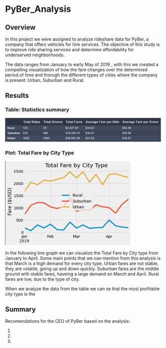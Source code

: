 # PyBer_Analysis

## Overview
In this project we were assigned to analyze rideshare data for PyBer, a company that offers vehicles for hire services. The objective of this study is to improve ride sharing services and determine affordability for underserved neighborhoods.

The data ranges from January to early May of 2019 , with this we created a compelling visualization of how the fare changes over the determined period of time and thorugh the different types of cities where the company is present: Urban, Suburban and Rural. 

## Results
### Table: Statistics summary
![](/analysis/summary_df.png)

### Plot: Total Fare by City Type
![](/analysis/PyBer_fare_summary.png)

In the following line graph we can visualize the Total Fare by City type from January to April. Some main points that we can mention from this analysis is that March is a high demand for every city type. Urban fares are not stable, they are volatile, going up and down quickly. Suburban fares are the middle ground with stable fares, haveing a large demand on March and April. Rural fares are low, due to the type of city.

When we analyze the data from the table we can se that the most profitable city type is the 

## Summary
Recomendations for the CEO of PyBer based on the analysis:

1. 
2.
3.

